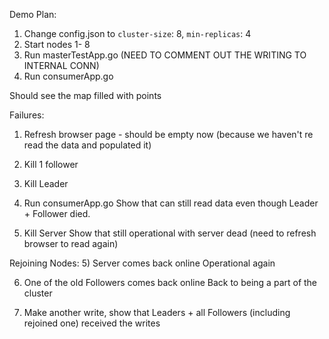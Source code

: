 Demo Plan: 

1) Change config.json to `cluster-size`: 8, `min-replicas`: 4
2) Start nodes 1- 8
3) Run masterTestApp.go (NEED TO COMMENT OUT THE WRITING TO INTERNAL CONN)
4) Run consumerApp.go

Should see the map filled with points

Failures: 

1) Refresh browser page - should be empty now (because we haven't re read the data and populated it)
2) Kill 1 follower
3) Kill Leader
3) Run consumerApp.go 
    Show that can still read data even though Leader + Follower died.

4) Kill Server
    Show that still operational with server dead (need to refresh browser to read again)

Rejoining Nodes:
5) Server comes back online
   Operational again

6) One of the old Followers comes back online 
   Back to being a part of the cluster

7) Make another write, show that Leaders + all Followers (including rejoined one) 
   received the writes